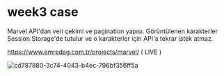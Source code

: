 # week3 case
Marvel API'dan veri çekimi ve pagination yapısı. Görüntülenen karakterler Session Storage'de tutulur ve o karakterler için API'a tekrar istek atmaz. 

https://www.emredag.com.tr/projects/marvel/ ( LIVE )

![cd787880-3c74-4043-b4ec-796bf356ff5a](https://user-images.githubusercontent.com/67982673/161393156-21134d3a-5d6b-4e4f-af0e-c405296948b1.gif)

